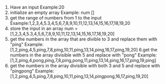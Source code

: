 1. Have an input
Example:20
2. initialize an empty array
Example: num []
3. get the range of numbers from 1 to the input 
Example:1,2,3,4,5.3,4,5,6,7,8,9,10,11,12,13,14,15,16,17,18,19,20
4. store the input in an array num =[1,2,3,4,5.3,4,5,6,7,8,9,10,11,12,13,14,15,16,17,18,19,20]
5. get the numbers in the array that are divible to 3 and replace them with "ping"
Example:[1,2,ping,4,5,ping,7,8,ping,10,11,ping,13,14,ping,16,17,ping,19,20]
6.get the numbers in the array divisible with 5 and replace with "pong"
Example:[1,2,ping,4,pong,ping,7,8,ping,pong,11,ping,13,14,ping,16,17,ping,19,ping]
7. get the numbers in the array divisible with both 3 and 5 and replace with "pingpong"
Example:[1,2,ping,4,5,ping,7,8,ping,10,11,ping,13,14,pingpong,16,17,ping,19,20]